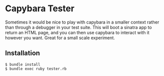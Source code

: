 # Capybara Tester

Sometimes it would be nice to play with capybara in a smaller context rather than through a debugger in your test suite. This will boot a sinatra app to return an HTML page, and you can then use capybara to interact with it however you want. Great for a small scale experiment.

## Installation

```
$ bundle install
$ bundle exec ruby tester.rb
```

